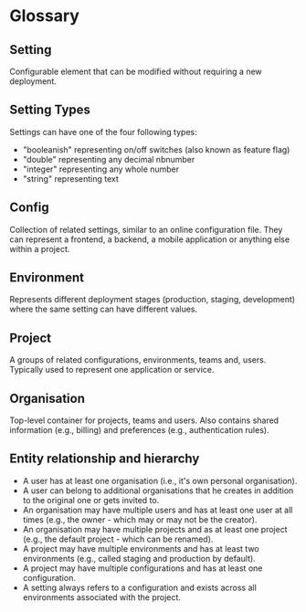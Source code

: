 # Glossary

## Setting

Configurable element that can be modified without requiring a new deployment.

## Setting Types

Settings can have one of the four following types:

- "booleanish" representing on/off switches (also known as feature flag)
- "double" representing any decimal nbnumber
- "integer" representing any whole number
- "string" representing text

## Config

Collection of related settings, similar to an online configuration file. They
can represent a frontend, a backend, a mobile application or anything else
within a project.

## Environment

Represents different deployment stages (production, staging, development) where
the same setting can have different values.

## Project

A groups of related configurations, environments, teams and, users. Typically used
to represent one application or service.

## Organisation

Top-level container for projects, teams and users. Also contains shared
information (e.g., billing) and preferences (e.g., authentication rules).

## Entity relationship and hierarchy

- A user has at least one organisation (i.e., it's own personal organisation).
- A user can belong to additional organisations that he creates in addition to the original one or gets invited to.
- An organisation may have multiple users and has at least one user at all times (e.g., the owner - which may or may not be the creator).
- An organisation may have multiple projects and as at least one project (e.g., the default project - which can be renamed).
- A project may have multiple environments and has at least two environments (e.g., called staging and production by default).
- A project may have multiple configurations and has at least one configuration.
- A setting always refers to a configuration and exists across all environments associated with the project.
